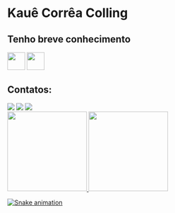 # Kauê Corrêa Colling

## Tenho breve conhecimento

<img loading="lazy" src="https://cdn.jsdelivr.net/gh/devicons/devicon/icons/java/java-original.svg" width="40" height="40"/> <img loading="lazy" src="https://cdn.jsdelivr.net/gh/devicons/devicon/icons/linux/linux-original.svg" width="40" height="40"/>


## Contatos:

<div>
<a href="https://instagram.com/seu-usuário-instagram-aqui" target="_blank"><img loading="lazy" src="https://img.shields.io/badge/-Instagram-%23E4405F?style=for-the-badge&logo=instagram&logoColor=white" target="_blank"></a>
<a href = "mailto:kauecoficial@gmail.com"><img loading="lazy" src="https://img.shields.io/badge/Gmail-D14836?style=for-the-badge&logo=gmail&logoColor=white" target="_blank"></a>
<a href="https://www.linkedin.com/in/kau%C3%AA-corr%C3%AAa-colling-7a31ba291/" target="_blank"><img loading="lazy" src="https://img.shields.io/badge/-LinkedIn-%230077B5?style=for-the-badge&logo=linkedin&logoColor=white" target="_blank"></a>   
</div>

<div>
<a href="https://github.com/Kaue-cc">
<img loading="lazy" height="180em" src="https://github-readme-stats.vercel.app/api/top-langs/?username=Kaue-cc&layout=compact&langs_count=7&theme=dracula"/>
<img loading="lazy" height="180em" src="https://github-readme-stats.vercel.app/api?username=Kaue-cc&show_icons=true&theme=dracula&include_all_commits=true&count_private=true"/>
</div>

![Snake animation](https://github.com/Kaue-cc/Kaue-cc/blob/output/github-contribution-grid-snake.svg)

